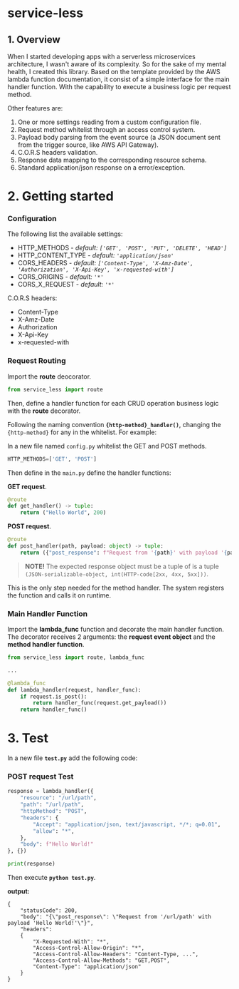 # service-less

## 1. Overview

When I started developing apps with a serverless microservices architecture, I wasn't aware of its complexity.  So for the sake of my mental health, I created this library. Based on the template provided by the AWS lambda function documentation, it consist of a simple interface for the main handler function. With the capability to execute a business logic per request method.

Other features are:

1. One or more settings reading from a custom configuration file.
2. Request method whitelist through an access control system.
3. Payload body parsing from the event source (a JSON document sent from the trigger source, like AWS API Gateway).
4. C.O.R.S headers validation.
5. Response data mapping to the corresponding resource schema.
6. Standard application/json response on a error/exception.

# 2. Getting started

### Configuration

The following list the available settings:

- HTTP_METHODS - _default: `['GET', 'POST', 'PUT', 'DELETE', 'HEAD']`_
- HTTP_CONTENT_TYPE - _default: `'application/json'`_
- CORS_HEADERS - _default: `['Content-Type', 'X-Amz-Date', 'Authorization', 'X-Api-Key', 'x-requested-with']`_
- CORS_ORIGINS - _default: `'*'`_
- CORS_X_REQUEST - _default: `'*'`_

C.O.R.S headers:

- Content-Type
- X-Amz-Date
- Authorization
- X-Api-Key
- x-requested-with

### Request Routing

Import the __route__ deocorator.

```python
from service_less import route
```

Then, define a handler function for each CRUD operation business logic with the __route__ decorator.

Following the naming convention __`{http-method}_handler()`__, changing the `{http-method}` for any in the whitelist. For example:

In a new file named `config.py` whitelist the GET and POST methods.

```python
HTTP_METHODS=['GET', 'POST']
```

Then define in the `main.py` define the handler functions:

__GET request__.

```python
@route
def get_handler() -> tuple:
    return ("Hello World", 200)
```

__POST request__.

```python
@route
def post_handler(path, payload: object) -> tuple:
    return ({"post_response": f"Request from '{path}' with payload '{payload}'"}, 200)
```

> __NOTE!__ The expected response object must be a tuple of is a tuple `(JSON-serializable-object, int(HTTP-code[2xx, 4xx, 5xx]))`.

This is the only step needed for the method handler. The system registers the function and calls it on runtime.

### Main Handler Function

Import the __lambda_func__ function and decorate the main handler function. The decorator receives 2 arguments: the __request event object__ and the __method handler function__.

```python
from service_less import route, lambda_func

...

@lambda_func
def lambda_handler(request, handler_func):
    if request.is_post():
        return handler_func(request.get_payload())
    return handler_func()
```

# 3. Test

In a new file __`test.py`__ add the following code:

### POST request Test

```python
response = lambda_handler({
    "resource": "/url/path",
    "path": "/url/path",
    "httpMethod": "POST",
    "headers": {
        "Accept": "application/json, text/javascript, */*; q=0.01",
        "allow": "*",
    },
    "body": f"Hello World!"
}, {})

print(response)
```

Then execute __`python test.py`__. 

__output:__

```console
{
    "statusCode": 200,
    "body": "{\"post_response\": \"Request from '/url/path' with payload 'Hello World!'\"}",
    "headers":
    {
        "X-Requested-With": "*",
        "Access-Control-Allow-Origin": "*",
        "Access-Control-Allow-Headers": "Content-Type, ...",
        "Access-Control-Allow-Methods": "GET,POST",
        "Content-Type": "application/json"
    }
}
```
